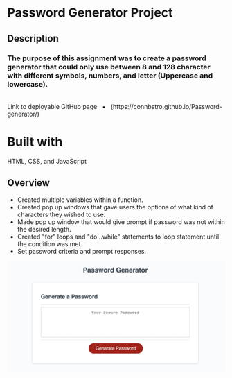 # Password Generator Project

## **Description**

### The purpose of this assignment was to create a password generator that could only use between 8 and 128 character with different symbols, numbers, and letter (Uppercase and lowercase).

<br />
Link to deployable GitHub page  &nbsp; • &nbsp; (https://connbstro.github.io/Password-generator/)

<br />

# Built with

HTML, CSS, and JavaScript

## **Overview**

- Created multiple variables within a function.
- Created pop up windows that gave users the options of what kind of characters they wished to use.
- Made pop up window that would give prompt if password was not within the desired length.
- Created "for" loops and "do...while" statements to loop statement until the condition was met.
- Set password criteria and prompt responses.

<img src="./Develop/images/PassGen.png" />
